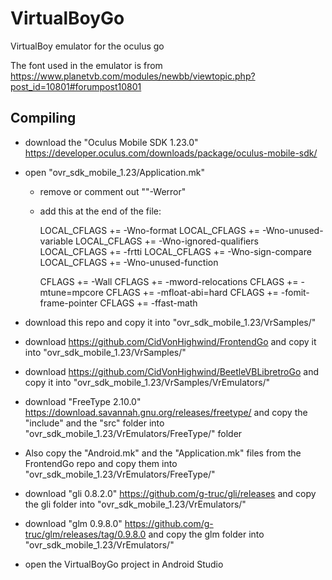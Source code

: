 # VirtualBoyGo
VirtualBoy emulator for the oculus go

The font used in the emulator is from https://www.planetvb.com/modules/newbb/viewtopic.php?post_id=10801#forumpost10801

## Compiling

- download the "Oculus Mobile SDK 1.23.0" https://developer.oculus.com/downloads/package/oculus-mobile-sdk/

- open "ovr_sdk_mobile_1.23/Application.mk"

  - remove or comment out ""-Werror"

  - add this at the end of the file:

    LOCAL_CFLAGS	+= -Wno-format
    LOCAL_CFLAGS	+= -Wno-unused-variable
    LOCAL_CFLAGS	+= -Wno-ignored-qualifiers
    LOCAL_CFLAGS	+= -frtti
    LOCAL_CFLAGS	+= -Wno-sign-compare
    LOCAL_CFLAGS 	+= -Wno-unused-function

    CFLAGS			+= -Wall
    CFLAGS			+= -mword-relocations
    CFLAGS			+= -mtune=mpcore
    CFLAGS			+= -mfloat-abi=hard
    CFLAGS			+= -fomit-frame-pointer
    CFLAGS			+= -ffast-math

- download this repo and copy it into "ovr_sdk_mobile_1.23/VrSamples/"

- download https://github.com/CidVonHighwind/FrontendGo and copy it into "ovr_sdk_mobile_1.23/VrSamples/"

- download https://github.com/CidVonHighwind/BeetleVBLibretroGo and copy it into "ovr_sdk_mobile_1.23/VrSamples/VrEmulators/"

- download "FreeType 2.10.0" https://download.savannah.gnu.org/releases/freetype/ and copy the "include" and the "src" folder into "ovr_sdk_mobile_1.23/VrEmulators/FreeType/" folder

- Also copy the "Android.mk" and the "Application.mk" files from the FrontendGo repo and copy them into "ovr_sdk_mobile_1.23/VrEmulators/FreeType/"

- download "gli 0.8.2.0" https://github.com/g-truc/gli/releases and copy the gli folder into "ovr_sdk_mobile_1.23/VrEmulators/"

- download "glm 0.9.8.0" https://github.com/g-truc/glm/releases/tag/0.9.8.0 and copy the glm folder into "ovr_sdk_mobile_1.23/VrEmulators/"

- open the VirtualBoyGo project in Android Studio
